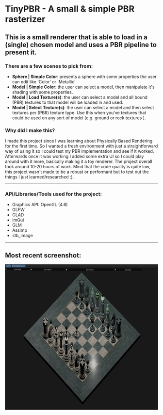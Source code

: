 # TinyPBR - A small & simple PBR rasterizer 
## This is a small renderer that is able to load in a (single) chosen model and uses a PBR pipeline to present it. 

### There are a few scenes to pick from:
- **Sphere | Simple Color**: presents a sphere with some properties the user can edit like 'Color' or 'Metallic'
- **Model | Simple Color**: the user can select a model, then manipulate it's shading with some properties.
- **Model | Load Texture(s)**: the user can select a model and all bound (PBR) textures to that model will be loaded in and used.
- **Model | Select Texture(s)**: the user can select a model and then select textures per (PBR) texture type. Use this when you've textures that could be used on any sort of model (e.g. ground or rock textures ).

### Why did I make this?
I made this project since I was learning about Physically Based Rendering for the first time. So I wanted a fresh environment with just a straightforward way of using it so I could test my PBR implementation and see if it worked. Afterwards once it was working I added some extra UI so I could play around with it more, basically making it a toy renderer. The project overall took around 10-20 hours of work. Mind that the code quality is quite low, this project wasn't made to be a robust or performant but to test out the things I just learned/researched :).

____

### API/Libraries/Tools used for the project:
- Graphics API: OpenGL (4.6)
- GLFW
- GLAD
- ImGui
- GLM
- Assimp 
- stb_image
____
## Most recent screenshot:
<img src="https://raw.githubusercontent.com/stefanpgd/TinyPBR/main/Resources/Screenshots/githubScreenshot.png" height=480px>
